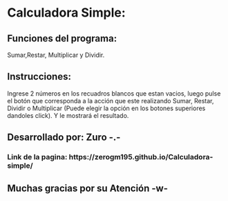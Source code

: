 <h1>Calculadora Simple:</h1>

<h2>Funciones del programa:</h2>

<p>Sumar,Restar, Multiplicar y Dividir.</p>

<h2>Instrucciones:</h2>

<p>Ingrese 2 números en los recuadros blancos que estan vacios, luego pulse el botón que corresponda a la acción que este realizando Sumar, Restar, Dividir o Multiplicar (Puede elegir la opción en los botones superiores dandoles click). Y le mostrará el resultado.</p>

<h2>Desarrollado por: Zuro -.-</h2>

<h3>Link de la pagina: https://zerogm195.github.io/Calculadora-simple/ </h3>

<h2>Muchas gracias por su Atención -w-</h2>


